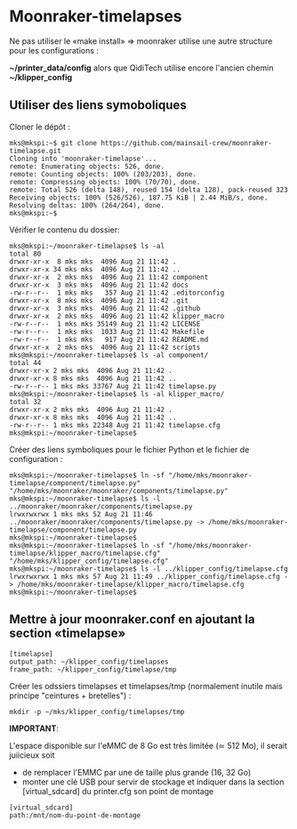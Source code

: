 # Moonraker-timelapses

Ne pas utiliser le «make install» => moonraker utilise une autre structure pour les configurations :

**~/printer_data/config** alors que QidiTech utilise encore l'ancien chemin **~/klipper_config**

## Utiliser des liens symoboliques

Cloner le dépôt :

```
mks@mkspi:~$ git clone https://github.com/mainsail-crew/moonraker-timelapse.git
Cloning into 'moonraker-timelapse'...
remote: Enumerating objects: 526, done.
remote: Counting objects: 100% (203/203), done.
remote: Compressing objects: 100% (70/70), done.
remote: Total 526 (delta 148), reused 154 (delta 128), pack-reused 323
Receiving objects: 100% (526/526), 187.75 KiB | 2.44 MiB/s, done.
Resolving deltas: 100% (264/264), done.
mks@mkspi:~$
```
Vérifier le contenu du dossier:

```
mks@mkspi:~/moonraker-timelapse$ ls -al
total 80
drwxr-xr-x  8 mks mks  4096 Aug 21 11:42 .
drwxr-xr-x 34 mks mks  4096 Aug 21 11:42 ..
drwxr-xr-x  2 mks mks  4096 Aug 21 11:42 component
drwxr-xr-x  3 mks mks  4096 Aug 21 11:42 docs
-rw-r--r--  1 mks mks   357 Aug 21 11:42 .editorconfig
drwxr-xr-x  8 mks mks  4096 Aug 21 11:42 .git
drwxr-xr-x  3 mks mks  4096 Aug 21 11:42 .github
drwxr-xr-x  2 mks mks  4096 Aug 21 11:42 klipper_macro
-rw-r--r--  1 mks mks 35149 Aug 21 11:42 LICENSE
-rw-r--r--  1 mks mks  1033 Aug 21 11:42 Makefile
-rw-r--r--  1 mks mks   917 Aug 21 11:42 README.md
drwxr-xr-x  2 mks mks  4096 Aug 21 11:42 scripts
mks@mkspi:~/moonraker-timelapse$ ls -al component/
total 44
drwxr-xr-x 2 mks mks  4096 Aug 21 11:42 .
drwxr-xr-x 8 mks mks  4096 Aug 21 11:42 ..
-rw-r--r-- 1 mks mks 33767 Aug 21 11:42 timelapse.py
mks@mkspi:~/moonraker-timelapse$ ls -al klipper_macro/
total 32
drwxr-xr-x 2 mks mks  4096 Aug 21 11:42 .
drwxr-xr-x 8 mks mks  4096 Aug 21 11:42 ..
-rw-r--r-- 1 mks mks 22348 Aug 21 11:42 timelapse.cfg
mks@mkspi:~/moonraker-timelapse$
```
Créer des liens symboliques pour le fichier Python et le fichier de configuration :

```
mks@mkspi:~/moonraker-timelapse$ ln -sf "/home/mks/moonraker-timelapse/component/timelapse.py" "/home/mks/moonraker/moonraker/components/timelapse.py"
mks@mkspi:~/moonraker-timelapse$ ls -l ../moonraker/moonraker/components/timelapse.py
lrwxrwxrwx 1 mks mks 52 Aug 21 11:46 ../moonraker/moonraker/components/timelapse.py -> /home/mks/moonraker-timelapse/component/timelapse.py
mks@mkspi:~/moonraker-timelapse$
mks@mkspi:~/moonraker-timelapse$ ln -sf "/home/mks/moonraker-timelapse/klipper_macro/timelapse.cfg" "/home/mks/klipper_config/timelapse.cfg"
mks@mkspi:~/moonraker-timelapse$ ls -l ../klipper_config/timelapse.cfg
lrwxrwxrwx 1 mks mks 57 Aug 21 11:49 ../klipper_config/timelapse.cfg -> /home/mks/moonraker-timelapse/klipper_macro/timelapse.cfg
mks@mkspi:~/moonraker-timelapse$
```

## Mettre à jour moonraker.conf en ajoutant la section «timelapse»

```
[timelapse]
output_path: ~/klipper_config/timelapses
frame_path: ~/klipper_config/timelapse/tmp
```

Créer les odssiers timelapses et timelapses/tmp (normalement inutile mais principe "ceintures + bretelles") :

```
mkdir -p ~/mks/klipper_config/timelapses/tmp
```

**IMPORTANT**:

L'espace disponible sur l'eMMC de 8 Go est très limitée (≃ 512 Mo), il serait juiicieux soit 
 - de remplacer l'EMMC par une de taille plus grande (16, 32 Go)
 - monter une clé USB pour servir de stockage et indiquer dans la section [virtual_sdcard] du printer.cfg son point de montage

```
[virtual_sdcard]
path:/mnt/nom-du-point-de-montage
```
